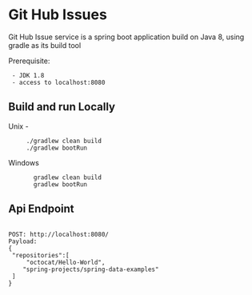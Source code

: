 #  Git Hub Issues

Git Hub Issue service is a spring boot application build on Java 8, using gradle as its build tool

  Prerequisite:
  
     - JDK 1.8
     - access to localhost:8080
     
  ## Build  and run Locally
  Unix -
  ```$bash
       ./gradlew clean build
       ./gradlew bootRun
  ```
  
  Windows
  ```$bash
         gradlew clean build
         gradlew bootRun
   ```
   
   ## Api Endpoint 
   
   ```$json
   
   POST: http://localhost:8080/
   Payload: 
   {
   	"repositories":[
   		"octocat/Hello-World",
       "spring-projects/spring-data-examples"
   	]
   }
    
```